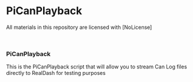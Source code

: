 # **PiCanPlayback**


All materials in this repository are licensed with [NoLicense]




&nbsp;
### **PiCanPlayback**
This is the PiCanPlayback script that will allow you to stream Can Log files directly to RealDash for testing purposes
